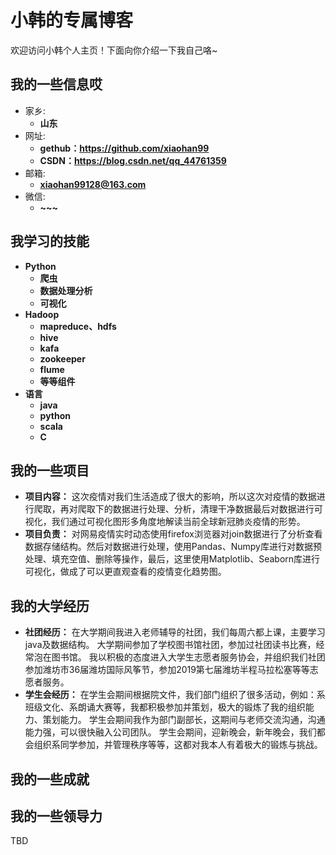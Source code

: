 # 小韩的专属博客

欢迎访问小韩个人主页！下面向你介绍一下我自己咯~

<!-- slide -->

## 我的一些信息哎

- 家乡:
  - **山东**
- 网址:
  - **gethub：<https://github.com/xiaohan99>**
  - **CSDN：<https://blog.csdn.net/qq_44761359>**
- 邮箱:
  - **xiaohan99128@163.com**
- 微信:
  - **~~~**

<!-- slide -->


## 我学习的技能

<!-- slide vertical=true -->

- **Python**
  - **爬虫**
  - **数据处理分析**
  - **可视化**
- **Hadoop**
  - **mapreduce、hdfs**
  - **hive**
  - **kafa**
  - **zookeeper**
  - **flume**
  - **等等组件** 
- **语言**
   - **java**
   - **python**
   - **scala**
   - **C**

<!-- slide vertical=true -->
<!-- slide -->

## 我的一些项目

<!-- slide vertical=true -->
- **项目内容：**
这次疫情对我们生活造成了很大的影响，所以这次对疫情的数据进行爬取，再对爬取下的数据进行处理、分析，清理干净数据最后对数据进行可视化，我们通过可视化图形多角度地解读当前全球新冠肺炎疫情的形势。
- **项目负责：**
对网易疫情实时动态使用firefox浏览器对join数据进行了分析查看数据存储结构。然后对数据进行处理，使用Pandas、Numpy库进行对数据预处理、填充空值、删除等操作，最后，这里使用Matplotlib、Seaborn库进行可视化，做成了可以更直观查看的疫情变化趋势图。


<!-- slide -->

## 我的大学经历

<!-- slide vertical=true -->
- **社团经历：**
在大学期间我进入老师辅导的社团，我们每周六都上课，主要学习java及数据结构。
大学期间参加了学校图书馆社团，参加过社团读书比赛，经常泡在图书馆。
我以积极的态度进入大学生志愿者服务协会，并组织我们社团参加潍坊市36届潍坊国际风筝节，参加2019第七届潍坊半程马拉松塞等等志愿者服务。
- **学生会经历：**
在学生会期间根据院文件，我们部门组织了很多活动，例如：系班级文化、系朗诵大赛等，我都积极参加并策划，极大的锻炼了我的组织能力、策划能力。
学生会期间我作为部门副部长，这期间与老师交流沟通，沟通能力强，可以很快融入公司团队。
学生会期间，迎新晚会，新年晚会，我们都会组织系同学参加，并管理秩序等等，这都对我本人有着极大的锻炼与挑战。

<!-- slide -->

## 我的一些成就

<!-- slide vertical=true -->



<!-- slide vertical=true -->



<!-- slide -->



## 我的一些领导力

TBD

<!-- slide -->

## 

